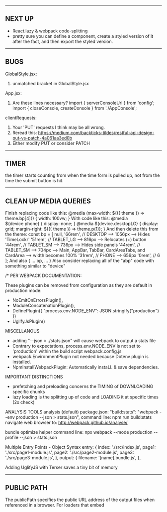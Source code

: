 -------------------------------------------------------
 NEXT UP
-------------------------------------------------------
 - React.lazy & webpack code-splitting
 - pretty sure you can define a component, create a styled version
   of it after the fact, and then export the styled version.

-------------------------------------------------------
 BUGS
-------------------------------------------------------
GlobalStyle.jsx:
1. unmatched bracket in GlobalStyle.jsx

App.jsx:
1. Are these lines necessary?
  import { serverConsoleUrl } from 'config';
  import { closeConsole, createConsole } from './AppConsole';

clientRequests:
1. Your 'PUT' requests I think may be all wrong.
2. Reread this: https://medium.com/backticks-tildes/restful-api-design-put-vs-patch-4a061aa3ed0b
3. Either modify PUT or consider PATCH

-------------------------------------------------------
 TIMER
-------------------------------------------------------
the timer starts counting from when the time form is pulled up, not from the time the submit button is hit.

-------------------------------------------------------
 CLEAN UP MEDIA QUERIES
-------------------------------------------------------
Finish replacing code like this:
  @media (max-width: ${({ theme }) => theme.bp[4]}) {
    width: 100vw;
  }
With code like this:
  @media ${device.phone} {
    display: none;
  }
  @media ${device.desktopLG} {
    display: grid;
    margin-right: ${({ theme }) => theme.p(1)};
  }
And then delete this from the theme:
  const bp = [
    null,
    '66rem',  // DESKTOP    -->  1056px -->  Hides 'TimeLockr'
    '51rem',  // TABLET_LG  -->  816px  -->  Relocates (+) button
    '44rem',  // TABLET_SM  -->  736px  -->  Hides side panels
    '44rem',  // TABLET_SM  -->  704px  -->  Main, AppBar, TabBar, CardAreaTabs, and CardArea --> width becomes 100%
    '31rem',  // PHONE      -->  656px
    '0rem',   // 6
  ];
And also
  {
    ...
    bp,
    ...
  }
Also consider replacing all of the "abp" code with something similar to "device"

/*
PER WEBPACK DOCUMENTATION:

These plugins can be removed from configuration as they are default in production mode:
 - NoEmitOnErrorsPlugin(),
 - ModuleConcatenationPlugin(),
 - DefinePlugin({ "process.env.NODE_ENV": JSON.stringify("production") })
 - UglifyJsPlugin()

MISCELLANOUS
  - adding  "--json > ./stats.json" will cause webpack to output a stats file
  - Contrary to expectations, process.env.NODE_ENV is not set to
    'production' within the build script webpack.config.js
  - webpack.EnvironmentPlugin not needed because Dotenv plugin is installed.
  - NpmInstallWebpackPlugin: Automatically instaLl. & save dependencies.

IMPORTANT DISTINCTIONS
  - prefetching and preloading concerns the TIMING of DOWNLOADING specific chunks
  - lazy loading is the splitting up of code and LOADING it at specific times
  (2x check)

ANALYSIS TOOLS
  analysis (default)
    package.json:
      "build:stats": "webpack --env production --json > stats.json",
    command line:
      npm run build:stats
    navigate web browser to:
      http://webpack.github.io/analyse/

  bundle optimize helper
    command line:
      npx webpack --mode production --profile --json > stats.json

Multiple Entry Points - Object Syntax
  entry: {
    index: './src/index.js',
    page1: './src/page1-module.js',
    page2: './src/page2-module.js',
    page3: './src/page3-module.js',
  },
  output: {
    filename: '[name].bundle.js',
  },

  Adding UglifyJS with Terser saves a tiny bit of memory

------------------------------------------------------------------------
PUBLIC PATH
------------------------------------------------------------------------
The publicPath specifies the public URL address of the output files when referenced in a
browser. For loaders that embed <script> or <link> tags or reference assets like images,
publicPath is used as the href or url() to the file when it's different than their location
on disk (as specified by path). This can be helpful when you want to host some or all output
files on a different domain or on a CDN.

 ∙∙∙ The Webpack Dev Server also uses this to determine the path where the output ∙∙∙
 ∙∙∙ files are expected to be served from. As with path you can use the [hash]    ∙∙∙
 ∙∙∙ substitution for a better caching profile.                                   ∙∙∙

------------------------------------------------------------------------
ANNOTATED CONFIG FILE --- KEEP UPDATED
------------------------------------------------------------------------
const path = require('path');
const webpack = require('webpack');
const Dotenv = require('dotenv-webpack');
const TerserPlugin = require('terser-webpack-plugin');
const HtmlWebpackPlugin = require('html-webpack-plugin');
const { CleanWebpackPlugin } = require('clean-webpack-plugin');
const BundleAnalyzerPlugin = require('webpack-bundle-analyzer').BundleAnalyzerPlugin;

// ALSO NEED TO MAKE SURE DATA IS RETRIVED ASAP, TO LOAD CARDS
// bring back the bootstrap cdn.  The new size looks like shit.

// devServer.contentBase: if stuff goes wrong, add this back to dev-server to see if it helps
// I think it only matters when you are outputting bundle files, which you are not
// doing in dev mode.  You would probably need this line if you were trying to run
// the production build: contentBase: path.resolve(__dirname, '../build'),

// CopyWebpackPlugin: I think this is when you need to copy a large folder of static assets
// into your build folder.  The other loaders move different types of files that are
// referenced in the javascript code itself.  This seems to be stuff you need, but do not
// use an import statement to bring into your app via JS code.

const config = {
  mode: process.env.NODE_ENV,
  entry: './src/index.jsx',
  output: {
    filename: '[name].bundle.js',
    chunkFilename: '[name].bundle.js',
    publicPath: '/',
    path: path.resolve(__dirname, '../build'),
  },
  module: {
    rules: [
      { test: /\.(js|jsx)$/, use: 'babel-loader', exclude: /node_modules/ },
      { test: /\.(js|jsx)$/, include: /node_modules/, use: ['react-hot-loader/webpack'] },
      { test: /\.less$/, use: ['style-loader', 'css-loader/locals', 'less-loader'] },
      { test: /\.png$/, use: [{ loader: 'url-loader', options: { mimetype: 'image/png' } }] },
    ],
  },
  node: {
    console: true,
    fs: 'empty',
    net: 'empty',
    tls: 'empty',
  },
  optimization: {
    minimize: true,
    minimizer: [
      new TerserPlugin({
        terserOptions: {
          extractComments: true,
        },
      }),
    ],
    // FUNCTION: reduces bundle size by preventing duplication of modules
    // EFFECT: Smaller bundle, faster load times.
    splitChunks: {
      chunks: 'all',
    },
  },
  plugins: [
    // CleanWebpackPlugin()
    // Function: empties 'dist' before rebuilding
    new CleanWebpackPlugin(),
    // ModuleConcatenationPlugin
    // Function: 'hoist' or concatenate the scope of all your modules into one closure
    // and allow for your code to have a faster execution time in the browser
    // Result: faster execution at runtime
    // Notes: (1) Automatically disabled when not in production mode
    //        (2) babel 'modules' option needs to be set to false.
    new BundleAnalyzerPlugin({
      analyzerMode: 'static',
      openAnalyzer: false,
      generateStatsFile: true,
    }),
    // Dotenv()
    // Function: Wraps dotenv and Webpack.DefinePlugin. As such, it does a text
    // replace in the resulting bundle for any instances of process.env.
    new Dotenv(),
    // HtmlWebpackPlugin()
    // Function: Create index.html from template file, adds a pair of script tags
    // for each [name].bundle.js, and sets other properties of HTML file according
    // to other options.
    new HtmlWebpackPlugin({
      filename: 'index.html',
      template: path.resolve(__dirname, '../src/assets/index.html'),
      title: 'TimeLockr',
      favicon: path.resolve(__dirname, '../src/assets/favicon.ico'),
      meta: { viewport: 'minimum-scale=1, initial-scale=1, width=device-width, shrink-to-fit=no' },
      inject: 'body',
    }),
    // ContextReplacementPlugin
    // Function: ...cannot remember why I added this.
    new webpack.ContextReplacementPlugin(
      /moment[/\\]locale$/, /en-gb/,
    ),
  ],
  resolve: {
    extensions: ['.js', '.jsx', '.css'],
    alias: {
      actions: path.resolve(__dirname, '../src/actions/index.js'),
      components: path.resolve(__dirname, '../src/components/index.js'),
      config: path.resolve(__dirname, '../config.js'),
      store: path.resolve(__dirname, '../src/store.js'),
      theme: path.resolve(__dirname, '../src/theme/index.js'),
      types: path.resolve(__dirname, '../src/actions/types.js'),
      utilities: path.resolve(__dirname, '../src/utilities/index.js'),
    },
  },
};

module.exports = (env, argv) => {
  // DEVELOPMENT
  if (argv.mode === 'development') {
    // made code referenced in the browser to corresponding source code.
    config.devtool = 'inline-source-map';
    // app.bundle.js loaded from memory, not from a fenerated file.
    config.devServer = {
      // Needed so HtmlWebpackPlugin can serve static files
      // Also needed for generation of sourcemaps.
      // Note: A relative path would be find here because dev-server is
      // for the developer's local environment. Also, use publicPath if
      // 'your page expects to find the bundle files on a different path'
      contentBase: path.resolve(__dirname, '../build'),
      // 'npm start' will additionally open localhost to display app
      open: true,
    };
    return config;
  }

  // PRODUCTION
  config.mode = 'production';
  config.devtool = 'none';
  return config;
};


------------------------------------------------------------------------
STUDY NOTES AND PLANNED EXERCISES FOR WEBPACK OPTIMIZATION
------------------------------------------------------------------------
 Misc Loaders (1+)
------------------------------------------------------------------------
• mini-css-extract-plugin
• bundle-loader
• promise-loader
• terser (minifies bundle)
+ Extract 1-2 MUI icon dependencies (1+)
  (Then watch webpack file or url loader copy them as assets to dist folded)
------------------------------------------------------------------------
 Dynamic Import
------------------------------------------------------------------------
  • then() (1+)
  • async await (1+)
  • WEBPACK.CONFIG.JS: output: { ..., chunkFilename: '[name].bundle.js', ... }
  • COMPONENT FILE:    import(/* webpackChunkName: "lodash" ____'lodash');
------------------------------------------------------------------------
 Analysis Tools (2+)
------------------------------------------------------------------------
  • analysis
  • webpack-chart
  • webpack-visualizer
  • webpack-bundle-analyzer
  • webpack bundle optimize helper
  • bundle-stats

------------------------------------------------------------------------
 Loadable Components (1+)
------------------------------------------------------------------------
•  Library splitting
@loadable/component supports library splitting using render props. This is not possible with React.lazy.

------------------------------------------------------------------------
 SplitChunksPlugin (1+)
------------------------------------------------------------------------
1+ prefetch/1+ preload
• PREFETCH: resource is probably needed for some navigation in the future
• PRELOAD: resource might be needed during the current navigation

DIFFERENCES
A preloaded chunk starts loading in parallel to the parent chunk.
A prefetched chunk starts after the parent chunk finishes loading.

A preloaded chunk has medium priority and is instantly downloaded.
A prefetched chunk is downloaded while the browser is idle.

A preloaded chunk should be instantly requested by the parent chunk.
A prefetched chunk can be used anytime in the future.

Browser support is different.

------------------------------------------------------------------------
 Multiple Entry Points
------------------------------------------------------------------------
  • Single-page applications...?... might be able to split your authorization page into one bundle, and the rest of your app into another bundle.
  • Multi-page applications that reuse a lot of code/modules between entry points can greatly benefit from these techniques, as the number of entry points increases.
   •• Gives optimization.splitChunks chance to create bundles of shared application code between each page.
  • dependOn entry option (don't use, better options)

------------------------------------------------------------------------
 MISCELANEOUS
------------------------------------------------------------------------
React.lazy (1+)
Webpack Merge (Try this again. good for "Scalable webpack configurations")

------------------------------------------------------------------------
 SKIP ME
------------------------------------------------------------------------


———————————————————————————————————————————————————————————————————————————————
 OPTIMIZATION GAINS
———————————————————————————————————————————————————————————————————————————————
  Built at: 02/28/2020 12:39:00 PM
           favicon.ico   66.1 KiB
            index.html  416 bytes
        main.bundle.js    148 KiB
vendors~main.bundle.js   1.12 MiB

Built at: 02/28/2020 12:53:34 PM
           favicon.ico   66.1 KiB
            index.html  416 bytes
        main.bundle.js    148 KiB
vendors~main.bundle.js   1.12 MiB

Built at: 02/28/2020 12:57:28 PM
           2.bundle.js   48.6 KiB
           3.bundle.js    3.2 KiB
           4.bundle.js   4.37 KiB
           favicon.ico   66.1 KiB
            index.html  416 bytes
        main.bundle.js    141 KiB
vendors~main.bundle.js   1.08 MiB

Built at: 02/28/2020 1:00:07 PM
           2.bundle.js   48.6 KiB
           3.bundle.js    3.2 KiB
           4.bundle.js   4.37 KiB
           favicon.ico   66.1 KiB
            index.html  416 bytes
        main.bundle.js    141 KiB
vendors~main.bundle.js   1.08 MiB

Built at: 02/28/2020 1:01:51 PM
           2.bundle.js   48.6 KiB
           3.bundle.js    3.2 KiB
           4.bundle.js   4.37 KiB
           favicon.ico   66.1 KiB
            index.html  416 bytes
        main.bundle.js    141 KiB
vendors~main.bundle.js   1.08 MiB

Built at: 02/28/2020 1:14:51 PM
             card-area-chunk.bundle.js    3.2 KiB
        card-area-tabs-chunk.bundle.js   4.37 KiB
                           favicon.ico   66.1 KiB
                            index.html  416 bytes
                        main.bundle.js    141 KiB
vendors~card-area-tabs-chunk.bundle.js   48.6 KiB
                vendors~main.bundle.js   1.08 MiB

Built at: 02/28/2020 2:04:46 PM
        card-area-tabs.bundle.js   4.37 KiB
             card-area.bundle.js    3.2 KiB
                     favicon.ico   66.1 KiB
         feteched-main.bundle.js   10.3 KiB
                      index.html  416 bytes
                  main.bundle.js    136 KiB
vendors~card-area-tabs.bundle.js   48.6 KiB
          vendors~main.bundle.js   1.07 MiB

Built at: 02/28/2020 2:10:05 PM
                           Asset       Size
        card-area-tabs.bundle.js   20.6 KiB
             card-area.bundle.js   15.2 KiB
                     favicon.ico   66.1 KiB
         feteched-main.bundle.js   31.6 KiB
                      index.html  416 bytes
                  main.bundle.js    672 KiB
vendors~card-area-tabs.bundle.js    152 KiB
          vendors~main.bundle.js   10.1 MiB
———————————————————————————————————————————————————————————————————————————————
ADDED UGLIFYJSPLUGIN
———————————————————————————————————————————————————————————————————————————————
Built at: 02/28/2020 2:17:40 PM
        card-area-tabs.bundle.js   4.35 KiB
             card-area.bundle.js   3.17 KiB
                     favicon.ico   66.1 KiB
         feteched-main.bundle.js   10.3 KiB
                      index.html  416 bytes
                  main.bundle.js    136 KiB
vendors~card-area-tabs.bundle.js   48.5 KiB
          vendors~main.bundle.js   1.07 MiB
———————————————————————————————————————————————————————————————————————————————
ALL COMMENTS FILTERED
———————————————————————————————————————————————————————————————————————————————
        card-area-tabs.bundle.js   4.35 KiB
             card-area.bundle.js   3.17 KiB
                     favicon.ico   66.1 KiB
                      index.html  416 bytes
                  main.bundle.js    136 KiB
        prefeched-main.bundle.js   10.3 KiB
vendors~card-area-tabs.bundle.js   48.5 KiB
          vendors~main.bundle.js   1.07 MiB
———————————————————————————————————————————————————————————————————————————————
CHANGING "en" TO "en-gb" in
webpack.ContextReplacementPlugin(/moment[/\\]locale$/, /en-gb/),
to properly exclude locale files
———————————————————————————————————————————————————————————————————————————————
Built at: 03/01/2020 4:15:47 AM
          card-area-tabs.bundle.js   4.39 KiB
               card-area.bundle.js   3.22 KiB
                       favicon.ico   66.1 KiB
                        index.html  416 bytes
                    main.bundle.js    136 KiB
          prefeched-main.bundle.js   10.3 KiB
  vendors~card-area-tabs.bundle.js   48.7 KiB
            vendors~main.bundle.js   1.06 MiB
vendors~main.bundle.js.LICENSE.txt   2.21 KiB
———————————————————————————————————————————————————————————————————————————————
ADDING "-p" TO "npm run build"
Some of what has been described above can also be achieved by using
the command line. For example, the --optimize-minimize flag will
include the TerserPlugin behind the scenes. The --define
process.env.NODE_ENV="'production'" will do the same for the DefinePlugin
instance described above. And, webpack -p will automatically invoke
both those flags and thus the plugins to be included.
———————————————————————————————————————————————————————————————————————————————
Built at: 03/01/2020 4:53:07 AM
          card-area-tabs.bundle.js   4.39 KiB
               card-area.bundle.js   3.22 KiB
                       favicon.ico   66.1 KiB
                        index.html  416 bytes
                    main.bundle.js    136 KiB
          prefeched-main.bundle.js   9.93 KiB
  vendors~card-area-tabs.bundle.js   43.6 KiB
            vendors~main.bundle.js    717 KiB
vendors~main.bundle.js.LICENSE.txt   2.76 KiB

Built at: 03/01/2020 6:02:27 AM
                    card-area-tabs.bundle.js   12.4 KiB
        card-area-tabs.bundle.js.LICENSE.txt  538 bytes
                         card-area.bundle.js   9.44 KiB
             card-area.bundle.js.LICENSE.txt  354 bytes
                                 favicon.ico   66.1 KiB
                                  index.html  416 bytes
                              main.bundle.js    421 KiB
                  main.bundle.js.LICENSE.txt     13 KiB
                    prefeched-main.bundle.js   19.9 KiB
        prefeched-main.bundle.js.LICENSE.txt  747 bytes
            vendors~card-area-tabs.bundle.js    125 KiB
vendors~card-area-tabs.bundle.js.LICENSE.txt   6.67 KiB
                      vendors~main.bundle.js   8.52 MiB
          vendors~main.bundle.js.LICENSE.txt    158 KiB


Built at: 03/01/2020 6:03:55 AM
          card-area-tabs.bundle.js   4.39 KiB
               card-area.bundle.js   3.22 KiB
                       favicon.ico   66.1 KiB
                        index.html  416 bytes
                    main.bundle.js    136 KiB
          prefeched-main.bundle.js   9.93 KiB
  vendors~card-area-tabs.bundle.js   43.6 KiB
            vendors~main.bundle.js    717 KiB
vendors~main.bundle.js.LICENSE.txt   2.76 KiB


Built at: 03/01/2020 10:00:33 AM
             5.bundle.js   43.6 KiB
card-area-tabs.bundle.js   4.39 KiB
     card-area.bundle.js   3.22 KiB
prefeched-main.bundle.js   9.93 KiB
             favicon.ico   66.1 KiB
              index.html  346 bytes
          main.bundle.js    136 KiB
             4.bundle.js    710 KiB
 4.bundle.js.LICENSE.txt   2.61 KiB
